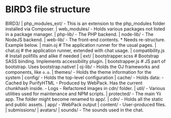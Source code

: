 # BIRD3 file structure

BIRD3/
    | php_modules_ext/
        - This is an extension to the php_modules folder installed via Composer.
    | web_modules/
        - Holds various packages not listed in a package manager.
    | php-lib/
        - The PHP backend.
    | node-lib/
        - The NodeJS backend.
    | web-lib/
        - The front-end contents.
        * Needs re-structure. Example below.
        | main.oj # The application runner for the usual pages.
        | chat.oj # the application runner, extended with chat usage.
        | compatibility.js # Install polifills and alike if needed
        | ext/
            | bootstrapper.scss # Bootstrap SASS binding. Implements accessibility plugin.
            | bootstrapper.js # JS part of bootstrap. Uses bootstrap.native!
    | oj-lib/
        - Holds the OJ frameworks and components, like `o.o`.
    | themes/
        - Holds the theme information for the system
    | config/
        - Holds the top-level configuration
    | cache/
        - Holds data:
            - Cached by PurifyHTML
            - Produced by WebPack. Has the current chunkhash inside.
            - Logs
            - Refactored images in cdn/ folder.
    | util/
        - Various utilities used for maintenance and NPM scripts.
    | protected/
        - The main Yii app. The folder might become renamed to app/.
    | cdn/
        - Holds all the static and public assets.
        | app/
            - WebPack output
        | content/
            - User-produced files.
            | submissions/
            | avatars/
        | sounds/
            - The sounds used in the chat.
